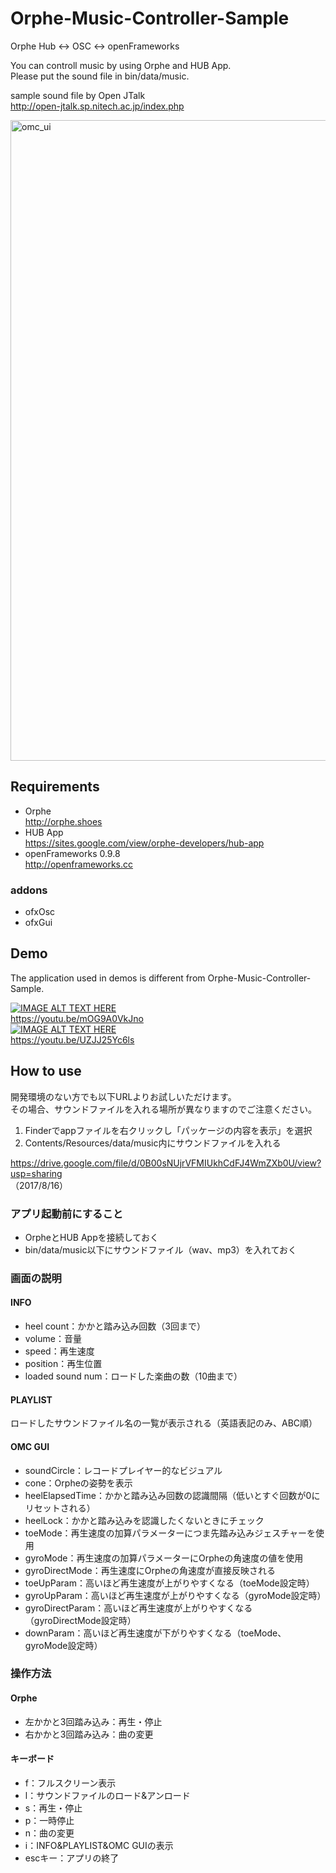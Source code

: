 # Orphe-Music-Controller-Sample
Orphe Hub &lt;-> OSC &lt;-> openFrameworks

You can controll music by using Orphe and HUB App.  
Please put the sound file in bin/data/music.

sample sound file by Open JTalk  
http://open-jtalk.sp.nitech.ac.jp/index.php

<img width="1025" alt="omc_ui" src="https://user-images.githubusercontent.com/9309605/29307516-30599570-81dd-11e7-9584-f276efd9b4dc.png">

## Requirements
- Orphe  
http://orphe.shoes
- HUB App  
https://sites.google.com/view/orphe-developers/hub-app
- openFrameworks 0.9.8  
http://openframeworks.cc
### addons
- ofxOsc
- ofxGui

## Demo
The application used in demos is different from Orphe-Music-Controller-Sample.  

[![IMAGE ALT TEXT HERE](http://img.youtube.com/vi/mOG9A0VkJno/0.jpg)](http://www.youtube.com/watch?v=mOG9A0VkJno)  
https://youtu.be/mOG9A0VkJno  
[![IMAGE ALT TEXT HERE](http://img.youtube.com/vi/UZJJ25Yc6ls/0.jpg)](http://www.youtube.com/watch?v=UZJJ25Yc6ls)  
https://youtu.be/UZJJ25Yc6ls  

## How to use
開発環境のない方でも以下URLよりお試しいただけます。  
その場合、サウンドファイルを入れる場所が異なりますのでご注意ください。  
1. Finderでappファイルを右クリックし「パッケージの内容を表示」を選択  
2. Contents/Resources/data/music内にサウンドファイルを入れる  

https://drive.google.com/file/d/0B00sNUjrVFMIUkhCdFJ4WmZXb0U/view?usp=sharing  
（2017/8/16）  
### アプリ起動前にすること
- OrpheとHUB Appを接続しておく
- bin/data/music以下にサウンドファイル（wav、mp3）を入れておく
### 画面の説明
#### INFO
- heel count：かかと踏み込み回数（3回まで）
- volume：音量
- speed：再生速度
- position：再生位置
- loaded sound num：ロードした楽曲の数（10曲まで）
#### PLAYLIST
ロードしたサウンドファイル名の一覧が表示される（英語表記のみ、ABC順）
#### OMC GUI
- soundCircle：レコードプレイヤー的なビジュアル
- cone：Orpheの姿勢を表示
- heelElapsedTime：かかと踏み込み回数の認識間隔（低いとすぐ回数が0にリセットされる）
- heelLock：かかと踏み込みを認識したくないときにチェック
- toeMode：再生速度の加算パラメーターにつま先踏み込みジェスチャーを使用
- gyroMode：再生速度の加算パラメーターにOrpheの角速度の値を使用
- gyroDirectMode：再生速度にOrpheの角速度が直接反映される
- toeUpParam：高いほど再生速度が上がりやすくなる（toeMode設定時）
- gyroUpParam：高いほど再生速度が上がりやすくなる（gyroMode設定時）
- gyroDirectParam：高いほど再生速度が上がりやすくなる（gyroDirectMode設定時）
- downParam：高いほど再生速度が下がりやすくなる（toeMode、gyroMode設定時）
### 操作方法
#### Orphe
- 左かかと3回踏み込み：再生・停止
- 右かかと3回踏み込み：曲の変更
#### キーボード
- f：フルスクリーン表示
- l：サウンドファイルのロード&アンロード
- s：再生・停止
- p：一時停止
- n：曲の変更
- i：INFO&PLAYLIST&OMC GUIの表示
- escキー：アプリの終了

